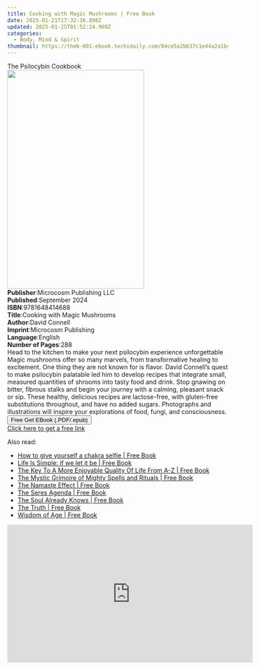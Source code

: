```yaml
---
title: Cooking with Magic Mushrooms | Free Book
date: 2025-01-21T17:32:16.898Z
updated: 2025-01-25T01:52:24.969Z
categories:
  - Body, Mind & Spirit
thumbnail: https://thmb-001-ebook.techidaily.com/84ce5a2b637c1e44a2a1b45098e007d942cd1080c9d6fcdfd95c1caec3116701.jpg
---
```

<main id="book-container">
  <div class="flex flex-col">
    <div class="book-brief flex-1 py-6 px-4 sm:p-6 md:py-10 md:px-8">
      <!-- brief-->
      <div class="book-brief-main">The Psilocybin Cookbook</div>
    </div>
    <div
      class="book-meta-info flex-1 grid gap-4 col-start-1 col-end-3 row-start-1 sm:mb-6 sm:grid-cols-4 lg:gap-6 lg:col-start-2 lg:row-end-6 lg:row-span-6 lg:mb-0"
    >
      <div
        class="book-meta-info-left place-content-center mt-4 p-4 text-sm leading-6 col-start-2 col-span-2 dark:text-slate-400"
      >
        <img
          class="w-full h-500 object-cover rounded-lg sm:h-255 sm:col-span-2 lg:col-span-full"
          src="https://img-001-ebook.techidaily.com/170167a8a1c551601deaabab695a105ce2037c53916bb162858a25cbc034d511.jpg"
          alt=""
          width="312"
          height="500"
        />
      </div>
      <div
        class="book-meta-info-right mt-2 col-start-1 row-start-2 col-span-3 self-center"
      >
        <!-- meta data  -->
        <div class="flex flex-col px-4 md:px-8">
          <div class="flex-1">
            <strong>Publisher</strong>:<span class="px-2"
              >Microcosm Publishing LLC</span
            >
          </div>
          <div class="flex-1">
            <strong>Published</strong>:<span class="px-2">September 2024</span>
          </div>
          <div class="flex-1">
            <strong>ISBN</strong>:<span class="px-2">9781648414688</span>
          </div>
          <div class="flex-1">
            <strong>Title</strong>:<span class="px-2"
              >Cooking with Magic Mushrooms</span
            >
          </div>
          <div class="flex-1">
            <strong>Author</strong>:<span class="px-2">David Connell</span>
          </div>
          <div class="flex-1">
            <strong>Imprint</strong>:<span class="px-2"
              >Microcosm Publishing</span
            >
          </div>
          <div class="flex-1">
            <strong>Language</strong>:<span class="px-2">English</span>
          </div>
          <div class="flex-1">
            <strong>Number of Pages</strong>:<span class="px-2">288</span>
          </div>
        </div>
      </div>
    </div>
    <div class="book-description flex-1 py-6 px-4 sm:p-6 md:py-10 md:px-8">
      <div class="book-description-main">
        <div accordion-content="" id="description">
          Head to the kitchen to make your next psilocybin experience
          unforgettable Magic mushrooms offer so many marvels, from
          transformative healing to excitement. One thing they are not known for
          is flavor. David Connell’s quest to make psilocybin palatable led him
          to develop recipes that integrate small, measured quantities of
          shrooms into tasty food and drink. Stop gnawing on bitter, fibrous
          stalks and begin your journey with a calming, pleasant snack or sip.
          These healthy, delicious recipes are lactose-free, with gluten-free
          substitutions throughout, and have no added sugars. Photographs and
          illustrations will inspire your explorations of food, fungi, and
          consciousness.
        </div>
      </div>
    </div>
    <div class="book-excerpts flex-1 py-6 px-4 sm:p-6 md:py-10 md:px-8"></div>
    <div
      class="book-about-author flex-1 py-6 px-4 sm:p-6 md:py-10 md:px-8"
    ></div>
    <div class="book-free-get flex-1 py-6 px-4 sm:p-6 md:py-10 md:px-8">
      <button
        id="btn-free-get"
        class="bg-blue-500 hover:bg-blue-700 text-white font-bold py-2 px-4 rounded"
      >
        Free Get EBook (.PDF/.epub)
      </button>
      <div id="countdown-display" class="px-2 text-lg mt-2"></div>
      <a
        id="free-link"
        class="hidden bg-blue-500 hover:bg-blue-700 text-white font-bold py-2 px-4 rounded"
        href="https://www.ebooks.com/en-us/book/211434956/cooking-with-magic-mushrooms/david-connell/"
        target="_blank"
        >Click here to get a free link</a
      >
    </div>
    <script>
      let countdownTime = 0;
      let countdownInterval = null;
      document
        .getElementById('btn-free-get')
        .addEventListener('click', startCountdown);
      function startCountdown() {
        countdownTime = new Date().getTime() + 60000 * 3;
        countdownInterval = setInterval(updateCountdown, 1000);
        document.getElementById('btn-free-get').disabled = true;
        document
          .getElementById('btn-free-get')
          .classList.add('bg-gray-500', 'cursor-not-allowed');
      }
      function updateCountdown() {
        let currentTime = new Date().getTime();
        let timeLeft = countdownTime - currentTime;
        let secondsLeft = Math.floor(timeLeft / 1000);
        document.getElementById('countdown-display').innerHTML =
          `Remaining time: ${secondsLeft} seconds.`;
        if (secondsLeft <= 0) {
          clearInterval(countdownInterval);
          document.getElementById('btn-free-get').classList.add('hidden');
          document.getElementById('free-link').classList.remove('hidden');
          document.getElementById('countdown-display').innerHTML = '';
        }
      }
    </script>
  </div>
</main>

<ins class="adsbygoogle"
      style="display:block"
      data-ad-client="ca-pub-7571918770474297"
      data-ad-slot="8358498916"
      data-ad-format="auto"
      data-full-width-responsive="true"></ins>
    

<span class="atpl-alsoreadstyle">Also read:</span>
<div><ul>
<li><a href="https://novels-ebooks.techidaily.com/209873418-9780991570089-how-to-give-yourself-a-chakra-selfie/"><u>How to give yourself a chakra selfie | Free Book</u></a></li>
<li><a href="https://novels-ebooks.techidaily.com/209873459-9780986211331-life-is-simple-if-we-let-it-be/"><u>Life Is Simple: if we let it be | Free Book</u></a></li>
<li><a href="https://novels-ebooks.techidaily.com/209873331-9781535606561-the-key-to-a-more-enjoyable-quality-of-life-from-a-z/"><u>The Key To A More Enjoyable Quality Of Life From A-Z | Free Book</u></a></li>
<li><a href="https://novels-ebooks.techidaily.com/209873231-9780981213866-the-mystic-grimoire-of-mighty-spells-and-rituals/"><u>The Mystic Grimoire of Mighty Spells and Rituals | Free Book</u></a></li>
<li><a href="https://novels-ebooks.techidaily.com/209873417-9781945422669-the-namaste-effect/"><u>The Namaste Effect | Free Book</u></a></li>
<li><a href="https://novels-ebooks.techidaily.com/209873242-9780692143872-the-seres-agenda/"><u>The Seres Agenda | Free Book</u></a></li>
<li><a href="https://novels-ebooks.techidaily.com/209873346-9781627473408-the-soul-already-knows/"><u>The Soul Already Knows | Free Book</u></a></li>
<li><a href="https://novels-ebooks.techidaily.com/209873244-9781945026539-the-truth/"><u>The Truth | Free Book</u></a></li>
<li><a href="https://novels-ebooks.techidaily.com/209873411-9781733771801-wisdom-of-age/"><u>Wisdom of Age | Free Book</u></a></li>
</ul></div>

<!-- affiliate ads begin -->
<iframe width="560" height="315" src="https://www.youtube.com/embed/U6lCtLUeROA?si=se6OFuis9JpcTGJf" title="YouTube video player" frameborder="0" allow="accelerometer; autoplay; clipboard-write; encrypted-media; gyroscope; picture-in-picture; web-share" referrerpolicy="strict-origin-when-cross-origin" allowfullscreen></iframe>
<!-- affiliate ads end -->

